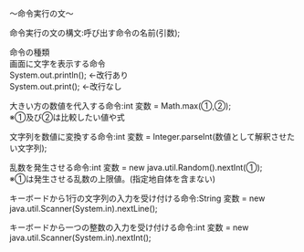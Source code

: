 〜命令実行の文〜

命令実行の文の構文:呼び出す命令の名前(引数);

命令の種類<br>
画面に文字を表示する命令<br>
System.out.println(); ←改行あり<br>
System.out.print(); ←改行なし<br>

大きい方の数値を代入する命令:int 変数 = Math.max(①,②);<br>
※①及び②は比較したい値や式<br>

文字列を数値に変換する命令:int 変数 = Integer.parseInt(数値として解釈させたい文字列);<br>

乱数を発生させる命令:int 変数 = new java.util.Random().nextInt(①);<br>
※①は発生させる乱数の上限値。(指定地自体を含まない)<br>

キーボードから1行の文字列の入力を受け付ける命令:String 変数 = new java.util.Scanner(System.in).nextLine();<br>

キーボードから一つの整数の入力を受け付ける命令:int 変数 = new java.util.Scanner(System.in).nextInt();

